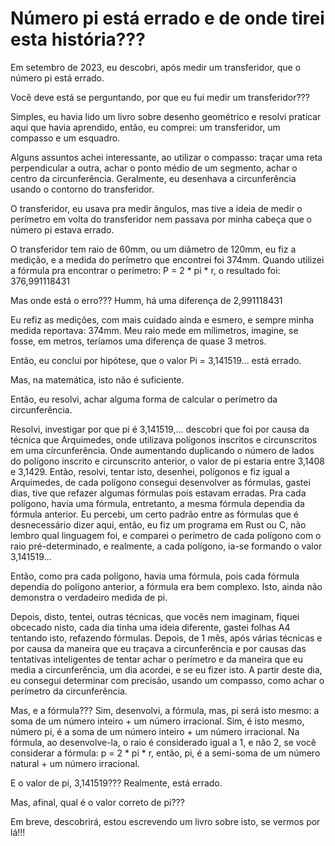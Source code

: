 # Número pi está errado e de onde tirei esta história???
Em setembro de 2023, eu descobri, após medir um transferidor, que o número pi está errado.

Você deve está se perguntando, por que eu fui medir um transferidor???

Simples, eu havia lido um livro sobre desenho geométrico e resolvi praticar aqui que havia aprendido, então, eu comprei: um transferidor, um compasso e um esquadro.

Alguns assuntos achei interessante, ao utilizar o compasso: traçar uma reta perpendicular a outra, achar o ponto médio de um segmento, achar o centro da circunferência.
Geralmente, eu desenhava a circunferência usando o contorno do transferidor.

O transferidor, eu usava pra medir ângulos, mas tive a ideia de medir o perímetro em volta do transferidor nem passava por minha cabeça que o número pi estava errado.

O transferidor tem raio de 60mm, ou um diâmetro de 120mm, eu fiz a medição, e a medida do perímetro que encontrei foi 374mm. 
Quando utilizei a fórmula pra encontrar o perímetro: P = 2 * pi * r, o resultado foi: 376,991118431

Mas onde está o erro???
Humm, há uma diferença de 2,991118431

Eu refiz as medições, com mais cuidado ainda e esmero, e sempre minha medida reportava: 374mm.
Meu raio mede em mílimetros, imagine, se fosse, em metros, teríamos uma diferença de quase 3 metros.

Então, eu conclui por hipótese, que o valor Pi = 3,141519... está errado.

Mas, na matemática, isto não é suficiente.

Então, eu resolvi, achar alguma forma de calcular o perímetro da circunferência.

Resolvi, investigar por que pi é 3,141519,... descobri que foi por causa da técnica que Arquimedes, onde utilizava polígonos inscritos e circunscritos em uma círcunferência. Onde aumentando duplicando o número de lados do polígono inscrito e circunscrito anterior, o valor de pi estaria entre 3,1408 e 3,1429.
Então, resolvi, tentar isto, desenhei, polígonos e fiz igual a Arquimedes, de cada polígono consegui desenvolver as fórmulas, gastei dias, tive que refazer algumas fórmulas pois estavam erradas. Pra cada polígono, havia uma fórmula, entretanto, a mesma fórmula dependia da fórmula anterior. Eu percebi, um certo padrão entre as fórmulas que é desnecessário dizer aqui, então, eu fiz um programa em Rust ou C, não lembro qual linguagem foi, e comparei o perímetro de cada polígono com o raio pré-determinado, e realmente, a cada polígono, ia-se formando o valor 3,141519...

Então, como pra cada polígono, havia uma fórmula, pois cada fórmula dependia do polígono anterior, a fórmula era bem complexo. Isto, ainda não demonstra o verdadeiro medida de pi.

Depois, disto, tentei, outras técnicas, que vocês nem imaginam, fiquei obcecado nisto, cada dia tinha uma ideia diferente, gastei folhas A4 tentando isto, refazendo fórmulas.
Depois, de 1 mês, após várias técnicas e por causa da maneira que eu traçava a circunferência e por causas das tentativas inteligentes de tentar achar o perímetro e da maneira que eu media a circunferência, um dia acordei, e se eu fizer isto. A partir deste dia, eu consegui determinar com precisão, usando um compasso, como achar o perímetro da circunferência.

Mas, e a fórmula??? Sim, desenvolvi, a fórmula, mas, pi será isto mesmo: a soma de um número inteiro + um número irracional. Sim, é isto mesmo, número pi, é a soma de um número inteiro + um número irracional. Na fórmula, ao desenvolve-la, o raio é considerado igual a 1, e não 2, se você considerar a fórmula: p = 2 * pi * r, então, pi, é a semi-soma de um número natural + um número irracional.

E o valor de pi, 3,141519??? Realmente, está errado.

Mas, afinal, qual é o valor correto de pi???

Em breve, descobrirá, estou escrevendo um livro sobre isto, se vermos por lá!!!




